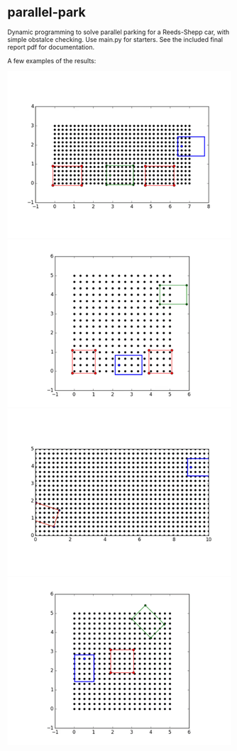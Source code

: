# parallel-park

Dynamic programming to solve parallel parking for a Reeds-Shepp car, with simple obstalce checking. Use main.py for starters. See the included final report pdf for documentation.

A few examples of the results:

![](/media/good_parallel.gif)
![](/media/leaving_the_spot.gif)
![](/media/good_long_park.gif)
![](/media/backup.gif)
